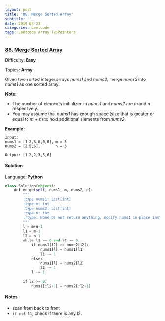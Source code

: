 ```yaml
---
layout: post
title: '88. Merge Sorted Array'
subtitle: ''
date: 2019-08-23
categories: Leetcode
tags: Leetcode Array TwoPointers
---
```

### [88\. Merge Sorted Array](https://leetcode.com/problems/merge-sorted-array/)

Difficulty: **Easy**

Topics: **Array**


Given two sorted integer arrays _nums1_ and _nums2_, merge _nums2_ into _nums1_ as one sorted array.

**Note:**

*   The number of elements initialized in _nums1_ and _nums2_ are _m_ and _n_ respectively.
*   You may assume that _nums1_ has enough space (size that is greater or equal to _m_ + _n_) to hold additional elements from _nums2_.

**Example:**

```
Input:
nums1 = [1,2,3,0,0,0], m = 3
nums2 = [2,5,6],       n = 3

Output: [1,2,2,3,5,6]
```


#### Solution

Language: **Python**

```python
class Solution(object):
    def merge(self, nums1, m, nums2, n):
        """
        :type nums1: List[int]
        :type m: int
        :type nums2: List[int]
        :type n: int
        :rtype: None Do not return anything, modify nums1 in-place instead.
        """
        l = m+n-1
        l1 = m-1
        l2 = n-1
        while l1 >= 0 and l2 >= 0:
            if nums1[l1] >= nums2[l2]:
                nums1[l] = nums1[l1]
                l1 -= 1
            else:
                nums1[l] = nums2[l2]
                l2 -= 1
            l -= 1
        
        if l2 >= 0:
            nums1[:l2+1] = nums2[:l2+1] 
```
#### Notes
- scan from back to front
- `if not l1`, check if there is any l2.